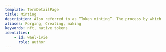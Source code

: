 ```yaml
---
template: TermDetailPage
title: Minting
description: Also referred to as “Token minting”. The process by which new blocks are created.
aliases: Forging, Creating, making
keywords: nft, native tokens
identities: 
    - id: wael-ivie
      role: author
---
```


##
